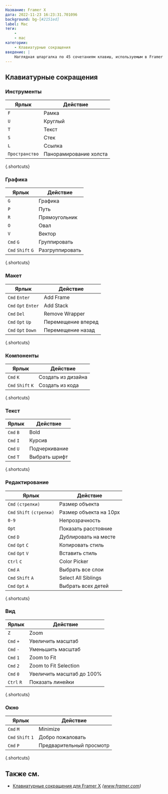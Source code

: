 ```yaml
---
Название: Framer X
дата: 2022-11-23 16:23:31.701096
background: bg-[#2151ed]
label: Mac
теги:
    -
    - mac
категории:
    - Клавиатурные сокращения
введение: |
    Наглядная шпаргалка по 45 сочетаниям клавиш, используемым в Framer X. Это приложение предназначено только для MacOS.
---
```




Клавиатурные сокращения
------------------



### Инструменты

Ярлык | Действие
---|---
`F` | Рамка
`U` | Круглый
`T` | Текст
`S` | Стек
`L` | Ссылка
`Пространство` | Панорамирование холста
{.shortcuts}


### Графика

Ярлык | Действие
---|---
`G` | Графика
`P` | Путь
`R` | Прямоугольник
`O` | Овал
`V` | Вектор
`Cmd` `G` | Группировать
`Cmd` `Shift` `G` | Разгруппировать
{.shortcuts}


### Макет

Ярлык | Действие
---|---
`Cmd` `Enter` | Add Frame
`Cmd` `Opt` `Enter` | Add Stack
`Cmd` `Del` | Remove Wrapper
`Cmd` `Opt` `Up` | Перемещение вперед
`Cmd` `Opt` `Down` | Перемещение назад
{.shortcuts}


### Компоненты

Ярлык | Действие
---|---
`Cmd` `K` | Создать из дизайна
`Cmd` `Shift` `K` | Создать из кода
{.shortcuts}


### Текст

Ярлык | Действие
---|---
`Cmd` `B` | Bold
`Cmd` `I` | Курсив
`Cmd` `U` | Подчеркивание
`Cmd` `T` | Выбрать шрифт
{.shortcuts}


### Редактирование

Ярлык | Действие
---|---
`Cmd` `(стрелки)` | Размер объекта
`Cmd` `Shift` `(стрелки)` | Размер объекта на 10px
`0-9` | Непрозрачность
`Opt` | Показать расстояние
`Cmd` `D` | Дублировать на месте
`Cmd` `Opt` `C` | Копировать стиль
`Cmd` `Opt` `V` | Вставить стиль
`Ctrl` `C` | Color Picker
`Cmd` `A` | Выбрать все слои
`Cmd` `Shift` `A` | Select All Siblings
`Cmd` `Opt` `A` | Выбрать всех детей
{.shortcuts}


### Вид

Ярлык | Действие
---|---
`Z` | Zoom
`Cmd` `+` | Увеличить масштаб
`Cmd` `-` | Уменьшить масштаб
`Cmd` `1` | Zoom to Fit
`Cmd` `2` | Zoom to Fit Selection
`Cmd` `0` | Увеличить масштаб до 100%
`Ctrl` `R` | Показать линейки
{.shortcuts}


### Окно

Ярлык | Действие
---|---
`Cmd` `M` | Minimize
`Cmd` `Shift` `1` | Добро пожаловать
`Cmd` `P` | Предварительный просмотр
{.shortcuts}




Также см.
--------
- [Клавиатурные сокращения для Framer X](https://www.framer.com/support/using-framer-x/shortcuts/) _(www.framer.com)_
